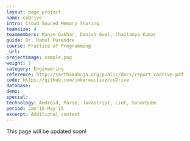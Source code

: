```yaml
---
layout: page_project
name: coDrive
intro: Crowd Souced Memory Sharing
teamsize: 4
teammembers: Manan Gakhar, Danish Goel, Chaitanya Kumar
guide: Dr. Rahul Purandre
course: Practice of Programming
_url: 
projectimage: sample.png
weight: 7
category: Engineering
reference: http://sarthakahuja.org/public/docs/report_codrive.pdf
code: https://github.com/jokereactive/coDrive
database: 
demo: 
special: 
technology: Android, Parse, Javascript, Lint, SonarQube
period: Jan'15-May'15
excerpt: Additional content
---
```

This page will be updated soon!